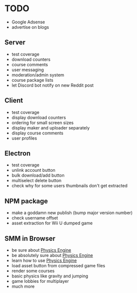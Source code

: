 # TODO

* Google Adsense
* advertise on blogs

## Server

* test coverage
* download counters
* course comments
* user messaging
* moderation/admin system
* course package lists
* let Discord bot notify on new Reddit post

## Client

* test coverage
* display download counters
* ordering for small screen sizes
* display maker and uploader separately
* display course comments
* user profiles

## Electron

* test coverage
* unlink account button
* bulk download/add button
* multiselect delete button
* check why for some users thumbnails don't get extracted

## NPM package

* make a goddamn new publish (bump major version number)
* check username offset
* asset extraction for Wii U dumped game

## SMM in Browser

* be sure about [Physics Engine](https://github.com/kripken/box2d.js)
* be absolutely sure about [Physics Engine](https://github.com/kripken/box2d.js)
* learn how to use [Physics Engine](https://github.com/kripken/box2d.js)
* load asset button from compressed game files
* render some courses
* basic physics like gravity and jumping
* game lobbies for multiplayer
* much more